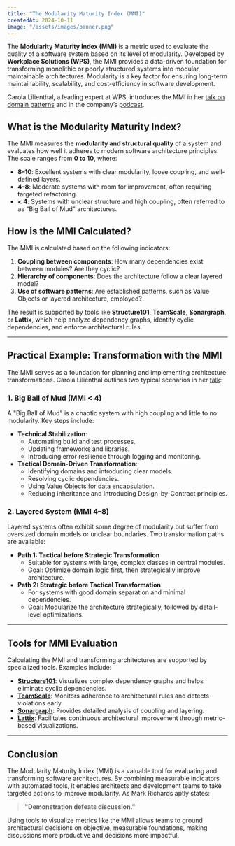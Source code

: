 ```yaml
---
title: "The Modularity Maturity Index (MMI)"
createdAt: 2024-10-11
image: "/assets/images/banner.png"
---
```


The **Modularity Maturity Index (MMI)** is a metric used to evaluate the quality of a software system based on its level of modularity. Developed by **Workplace Solutions (WPS)**, the MMI provides a data-driven foundation for transforming monolithic or poorly structured systems into modular, maintainable architectures. Modularity is a key factor for ensuring long-term maintainability, scalability, and cost-efficiency in software development.

Carola Lilienthal, a leading expert at WPS, introduces the MMI in her [talk on domain patterns](/posts/li24-how_the_domain_influences_the_architecture) and in the company’s [podcast](https://www.wps.de/en/wps/computing-time/software-architecture-assessment-with-the-help-of-metrics--1).

## What is the Modularity Maturity Index?

The MMI measures the **modularity and structural quality** of a system and evaluates how well it adheres to modern software architecture principles. The scale ranges from **0 to 10**, where:
- **8–10**: Excellent systems with clear modularity, loose coupling, and well-defined layers.
- **4–8**: Moderate systems with room for improvement, often requiring targeted refactoring.
- **< 4**: Systems with unclear structure and high coupling, often referred to as "Big Ball of Mud" architectures.

## How is the MMI Calculated?

The MMI is calculated based on the following indicators:
1. **Coupling between components**: How many dependencies exist between modules? Are they cyclic?
2. **Hierarchy of components**: Does the architecture follow a clear layered model?
3. **Use of software patterns**: Are established patterns, such as Value Objects or layered architecture, employed?

The result is supported by tools like **Structure101**, **TeamScale**, **Sonargraph**, or **Lattix**, which help analyze dependency graphs, identify cyclic dependencies, and enforce architectural rules.

---

## Practical Example: Transformation with the MMI

The MMI serves as a foundation for planning and implementing architecture transformations. Carola Lilienthal outlines two typical scenarios in her [talk](/posts/li24-how_the_domain_influences_the_architecture):

### 1. Big Ball of Mud (MMI < 4)

A "Big Ball of Mud" is a chaotic system with high coupling and little to no modularity. Key steps include:
- **Technical Stabilization**:
  - Automating build and test processes.
  - Updating frameworks and libraries.
  - Introducing error resilience through logging and monitoring.
- **Tactical Domain-Driven Transformation**:
  - Identifying domains and introducing clear models.
  - Resolving cyclic dependencies.
  - Using Value Objects for data encapsulation.
  - Reducing inheritance and introducing Design-by-Contract principles.

### 2. Layered System (MMI 4–8)

Layered systems often exhibit some degree of modularity but suffer from oversized domain models or unclear boundaries. Two transformation paths are available:
- **Path 1: Tactical before Strategic Transformation**
  - Suitable for systems with large, complex classes in central modules.
  - Goal: Optimize domain logic first, then strategically improve architecture.
- **Path 2: Strategic before Tactical Transformation**
  - For systems with good domain separation and minimal dependencies.
  - Goal: Modularize the architecture strategically, followed by detail-level optimizations.

---

## Tools for MMI Evaluation

Calculating the MMI and transforming architectures are supported by specialized tools. Examples include:

- **[Structure101](https://www.sonarsource.com/structure101/)**: Visualizes complex dependency graphs and helps eliminate cyclic dependencies.
- **[TeamScale](https://teamscale.com/)**: Monitors adherence to architectural rules and detects violations early.
- **[Sonargraph](https://www.hello2morrow.com/products/sonargraph)**: Provides detailed analysis of coupling and layering.
- **[Lattix](https://www.lattix.com/)**: Facilitates continuous architectural improvement through metric-based visualizations.

---

## Conclusion

The Modularity Maturity Index (MMI) is a valuable tool for evaluating and transforming software architectures. By combining measurable indicators with automated tools, it enables architects and development teams to take targeted actions to improve modularity. As Mark Richards aptly states:

> **"Demonstration defeats discussion."**

Using tools to visualize metrics like the MMI allows teams to ground architectural decisions on objective, measurable foundations, making discussions more productive and decisions more impactful.
